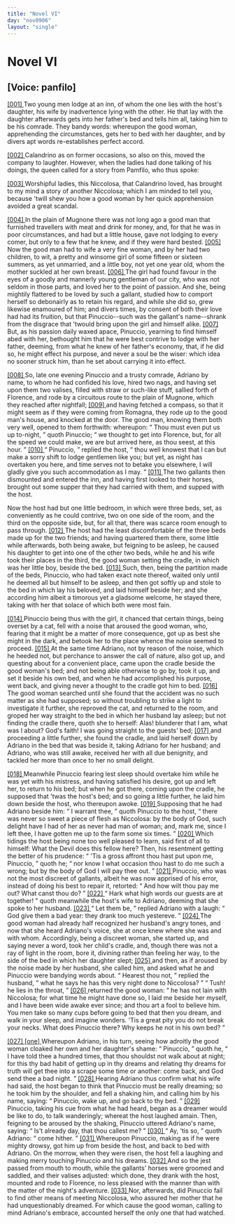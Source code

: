 ```yaml
---
title: "Novel VI"
day: "nov0906"
layout: "single"
---
```

<div id="nov0906" type="novella" who="panfilo">
 <h1>
  Novel VI
 </h1>
 <p>
  <h2>
   [Voice: panfilo]
  </h2>
 </p>
 <argument>
  <p>
   <a href="{{ site.baseurl }}itDecameron/nov0906#p09060001" id="p09060001">
    [001]
   </a>
   Two young men lodge at an inn, of whom the one lies with
 the host's daughter, his wife by inadvertence lying
 with the other. He that lay with the daughter afterwards
 gets into her father's bed and tells him all,
 taking him to be his comrade. They bandy words:
 whereupon the good woman, apprehending the circumstances,
 gets her to bed with her daughter, and by
 divers apt words re-establishes perfect accord.
  </p>
 </argument>
 <div3 type="commentary" who="author">
  <p>
   <a href="{{ site.baseurl }}itDecameron/nov0906#p09060002" id="p09060002">
    [002]
   </a>
   Calandrino
   as on former occasions, so also on this, moved the
 company to laughter. However, when the ladies had done talking
 of his doings, the queen called for a story from Pamfilo, who thus
 spoke:
  </p>
 </div3>
 <div3 type="commentary" who="panfilo">
  <p>
   <a href="{{ site.baseurl }}itDecameron/nov0906#p09060003" id="p09060003">
    [003]
   </a>
   Worshipful ladies, this Niccolosa, that Calandrino loved,
 has brought to my mind a story of another Niccolosa; which I am
 minded to tell you, because 'twill shew you how a good woman
 by her quick apprehension avoided a great scandal.
  </p>
 </div3>
 <p>
  <a href="{{ site.baseurl }}itDecameron/nov0906#p09060004" id="p09060004">
   [004]
  </a>
  In the plain of Mugnone there was not long ago a good man that
 furnished travellers with meat and drink for money, and, for that he
 was in poor circumstances, and had but a little house, gave not lodging
 to every comer, but only to a few that he knew, and if they were
 hard bested.
  <a href="{{ site.baseurl }}itDecameron/nov0906#p09060005" id="p09060005">
   [005]
  </a>
  Now the good man had to wife a very fine woman,
 and by her had two children, to wit, a pretty and winsome girl of
 some fifteen or sixteen summers, as yet unmarried, and a little
 boy, not yet one year old, whom the mother suckled at her own
 breast.
  <a href="{{ site.baseurl }}itDecameron/nov0906#p09060006" id="p09060006">
   [006]
  </a>
  The girl had found favour in the eyes of a goodly and
 mannerly young gentleman of our city, who was not seldom in those
 parts, and loved her to the point of passion. And she, being mightily
 flattered to be loved by such a gallant, studied how to comport herself
  so
 debonairly as to retain his regard, and while she did so, grew
 likewise enamoured of him; and divers times, by consent of both
 their love had had its fruition, but that Pinuccio--such was the
 gallant's name--shrank from the disgrace that 'twould bring upon
 the girl and himself alike.
  <a href="{{ site.baseurl }}itDecameron/nov0906#p09060007" id="p09060007">
   [007]
  </a>
  But, as his passion daily waxed apace,
 Pinuccio, yearning to find himself abed with her, bethought him that
 he were best contrive to lodge with her father, deeming, from what
 he knew of her father's economy, that, if he did so, he might effect
 his purpose, and never a soul be the wiser: which idea no sooner
 struck him, than he set about carrying it into effect.
 </p>
 <p>
  <a href="{{ site.baseurl }}itDecameron/nov0906#p09060008" id="p09060008">
   [008]
  </a>
  So, late one evening Pinuccio and a trusty comrade, Adriano by
 name, to whom he had confided his love, hired two nags, and having
 set upon them two valises, filled with straw or such-like stuff, sallied
 forth of Florence, and rode by a circuitous route to the plain of
 Mugnone, which they reached after nightfall;
  <a href="{{ site.baseurl }}itDecameron/nov0906#p09060009" id="p09060009">
   [009]
  </a>
  and having fetched a
 compass, so that it might seem as if they were coming from Romagna,
 they rode up to the good man's house, and knocked at the door.
 The good man, knowing them both very well, opened to them forthwith:
 whereupon:
  <q direct="unspecified">
   Thou must even put us up to-night,
  </q>
  quoth
 Pinuccio;
  <q direct="unspecified">
   we thought to get into Florence, but, for all the speed
 we could make, we are but arrived here, as thou seest, at this hour.
  </q>
  <a href="{{ site.baseurl }}itDecameron/nov0906#p09060010" id="p09060010">
   [010]
  </a>
  <q direct="unspecified">
   Pinuccio,
  </q>
  replied the host,
  <q direct="unspecified">
   thou well knowest that I can but
 make a sorry shift to lodge gentlemen like you; but yet, as night
 has overtaken you here, and time serves not to betake you elsewhere,
 I will gladly give you such accommodation as I may.
  </q>
  <a href="{{ site.baseurl }}itDecameron/nov0906#p09060011" id="p09060011">
   [011]
  </a>
  The two
 gallants then dismounted and entered the inn, and having first looked
 to their horses, brought out some supper that they had carried with
 them, and supped with the host.
 </p>
 <p>
  Now the host had but one little bedroom, in which were three
 beds, set, as conveniently as he could contrive, two on one side of the
 room, and the third on the opposite side, but, for all that, there was
 scarce room enough to pass through.
  <a href="{{ site.baseurl }}itDecameron/nov0906#p09060012" id="p09060012">
   [012]
  </a>
  The host had the least discomfortable
 of the three beds made up for the two friends; and having
 quartered them there, some little while afterwards, both being awake,
 but feigning to be asleep, he caused his daughter to get into one of
 the other two beds, while he and his wife took their places in the
 third, the good woman setting the cradle, in which was her little boy,
 beside the bed.
  <a href="{{ site.baseurl }}itDecameron/nov0906#p09060013" id="p09060013">
   [013]
  </a>
  Such, then, being the partition made of the beds,
  Pinuccio,
 who had taken exact note thereof, waited only until he
 deemed all but himself to be asleep, and then got softly up and stole
 to the bed in which lay his beloved, and laid himself beside her; and
 she according him albeit a timorous yet a gladsome welcome, he
 stayed there, taking with her that solace of which both were most
 fain.
 </p>
 <p>
  <a href="{{ site.baseurl }}itDecameron/nov0906#p09060014" id="p09060014">
   [014]
  </a>
  Pinuccio being thus with the girl, it chanced that certain things,
 being overset by a cat, fell with a noise that aroused the good woman,
 who, fearing that it might be a matter of more consequence, got up
 as best she might in the dark, and betook her to the place whence the
 noise seemed to proceed.
  <a href="{{ site.baseurl }}itDecameron/nov0906#p09060015" id="p09060015">
   [015]
  </a>
  At the same time Adriano, not by reason
 of the noise, which he heeded not, but perchance to answer the call of
 nature, also got up, and questing about for a convenient place, came
 upon the cradle beside the good woman's bed; and not being able
 otherwise to go by, took it up, and set it beside his own bed, and
 when he had accomplished his purpose, went back, and giving never
 a thought to the cradle got him to bed.
  <a href="{{ site.baseurl }}itDecameron/nov0906#p09060016" id="p09060016">
   [016]
  </a>
  The good woman searched
 until she found that the accident was no such matter as she had
 supposed; so without troubling to strike a light to investigate it
 further, she reproved the cat, and returned to the room, and groped
 her way straight to the bed in which her husband lay asleep; but not
 finding the cradle there, quoth she to herself: Alas! blunderer that
 I am, what was I about? God's faith! I was going straight to the
 guests' bed;
  <a href="{{ site.baseurl }}itDecameron/nov0906#p09060017" id="p09060017">
   [017]
  </a>
  and proceeding a little further, she found the cradle, and
 laid herself down by Adriano in the bed that was beside it, taking
 Adriano for her husband; and Adriano, who was still awake, received
 her with all due benignity, and tackled her more than once to her
 no small delight.
 </p>
 <p>
  <a href="{{ site.baseurl }}itDecameron/nov0906#p09060018" id="p09060018">
   [018]
  </a>
  Meanwhile Pinuccio fearing lest sleep should overtake him while
 he was yet with his mistress, and having satisfied his desire, got up
 and left her, to return to his bed; but when he got there, coming
 upon the cradle, he supposed that 'twas the host's bed; and so going
 a little further, he laid him down beside the host, who thereupon
 awoke.
  <a href="{{ site.baseurl }}itDecameron/nov0906#p09060019" id="p09060019">
   [019]
  </a>
  Supposing that he had Adriano beside him:
  <q direct="unspecified">
   I warrant
 thee,
  </q>
  quoth Pinuccio to the host,
  <q direct="unspecified">
   there was never so sweet a piece
 of flesh as Niccolosa: by the body of God, such delight have I had
 of her as never had man of woman; and, mark me, since I left thee,
 I have gotten me up to the farm some six times.
  </q>
  <a href="{{ site.baseurl }}itDecameron/nov0906#p09060020" id="p09060020">
   [020]
  </a>
  Which tidings
  the
 host being none too well pleased to learn, said first of all to
 himself: What the Devil does this fellow here? Then, his
 resentment getting the better of his prudence:
  <q direct="unspecified">
   'Tis a gross affront
 thou hast put upon me, Pinuccio,
  </q>
  quoth he;
  <q direct="unspecified">
   nor know I what
 occasion thou hast to do me such a wrong; but by the body of God
 I will pay thee out.
  </q>
  <a href="{{ site.baseurl }}itDecameron/nov0906#p09060021" id="p09060021">
   [021]
  </a>
  Pinuccio, who was not the most discreet of
 gallants, albeit he was now apprised of his error, instead of doing his
 best to repair it, retorted:
  <q direct="unspecified">
   And how wilt thou pay me out?
 What canst thou do?
  </q>
  <a href="{{ site.baseurl }}itDecameron/nov0906#p09060022" id="p09060022">
   [022]
  </a>
  <q direct="unspecified">
   Hark what high words our guests are at
 together!
  </q>
  quoth meanwhile the host's wife to Adriano, deeming
 that she spoke to her husband.
  <a href="{{ site.baseurl }}itDecameron/nov0906#p09060023" id="p09060023">
   [023]
  </a>
  <q direct="unspecified">
   Let them be,
  </q>
  replied Adriano
 with a laugh:
  <q direct="unspecified">
   God give them a bad year: they drank too much
 yestereve.
  </q>
  <a href="{{ site.baseurl }}itDecameron/nov0906#p09060024" id="p09060024">
   [024]
  </a>
  The good woman had already half recognized her
 husband's angry tones, and now that she heard Adriano's voice, she
 at once knew where she was and with whom. Accordingly, being
 a discreet woman, she started up, and saying never a word, took her
 child's cradle, and, though there was not a ray of light in the room,
 bore it, divining rather than feeling her way, to the side of the bed
 in which her daughter slept;
  <a href="{{ site.baseurl }}itDecameron/nov0906#p09060025" id="p09060025">
   [025]
  </a>
  and then, as if aroused by the noise
 made by her husband, she called him, and asked what he and
 Pinuccio were bandying words about.
  <q direct="unspecified">
   Hearest thou not,
  </q>
  replied
 the husband,
  <q direct="unspecified">
   what he says he has this very night done to
 Niccolosa?
  </q>
  <q direct="unspecified">
   Tush! he lies in the throat,
  </q>
  <a href="{{ site.baseurl }}itDecameron/nov0906#p09060026" id="p09060026">
   [026]
  </a>
  returned the good
 woman:
  <q direct="unspecified">
   he has not lain with Niccolosa; for what time he might
 have done so, I laid me beside her myself, and I have been wide
 awake ever since; and thou art a fool to believe him. You men
 take so many cups before going to bed that then you dream, and
 walk in your sleep, and imagine wonders. 'Tis a great pity you do
 not break your necks. What does Pinuccio there? Why keeps he
 not in his own bed?
  </q>
 </p>
 <p>
  <a href="{{ site.baseurl }}itDecameron/nov0906#p09060027" id="p09060027">
   [027]
  </a>
  <a href="{{ site.baseurl }}itDecameron/nov0906#None">
   [one]
  </a>
  Whereupon Adriano, in his turn, seeing how adroitly the good
 woman cloaked her own and her daughter's shame:
  <q direct="unspecified">
   Pinuccio,
  </q>
  quoth he,
  <q direct="unspecified">
   I have told thee a hundred times, that thou shouldst not
 walk about at night; for this thy bad habit of getting up in thy
 dreams and relating thy dreams for truth will get thee into a scrape
 some time or another: come back, and God send thee a bad night.
  </q>
  <a href="{{ site.baseurl }}itDecameron/nov0906#p09060028" id="p09060028">
   [028]
  </a>
  Hearing Adriano thus confirm what his wife had said, the host began
 to think that Pinuccio must be really dreaming; so he took him by
  the
 shoulder, and fell a shaking him, and calling him by his name,
 saying:
  <q direct="unspecified">
   Pinuccio, wake up, and go back to thy bed.
  </q>
  <a href="{{ site.baseurl }}itDecameron/nov0906#p09060029" id="p09060029">
   [029]
  </a>
  Pinuccio,
 taking his cue from what he had heard, began as a dreamer would be
 like to do, to talk wanderingly; whereat the host laughed amain.
 Then, feigning to be aroused by the shaking, Pinuccio uttered
 Adriano's name, saying:
  <q direct="unspecified">
   Is't already day, that thou callest me?
  </q>
  <a href="{{ site.baseurl }}itDecameron/nov0906#p09060030" id="p09060030">
   [030]
  </a>
  <q direct="unspecified">
   Ay, 'tis so,
  </q>
  quoth Adriano:
  <q direct="unspecified">
   come hither.
  </q>
  <a href="{{ site.baseurl }}itDecameron/nov0906#p09060031" id="p09060031">
   [031]
  </a>
  Whereupon Pinuccio,
 making as if he were mighty drowsy, got him up from beside the host,
 and back to bed with Adriano. On the morrow, when they were
 risen, the host fell a laughing and making merry touching Pinuccio and
 his dreams.
  <a href="{{ site.baseurl }}itDecameron/nov0906#p09060032" id="p09060032">
   [032]
  </a>
  And so the jest passed from mouth to mouth, while the
 gallants' horses were groomed and saddled, and their valises adjusted:
 which done, they drank with the host, mounted and rode to Florence,
 no less pleased with the manner than with the matter of the night's
 adventure.
  <a href="{{ site.baseurl }}itDecameron/nov0906#p09060033" id="p09060033">
   [033]
  </a>
  Nor, afterwards, did Pinuccio fail to find other means of
 meeting Niccolosa, who assured her mother that he had unquestionably
 dreamed. For which cause the good woman, calling to mind
 Adriano's embrace, accounted herself the only one that had watched.
 </p>
</div>